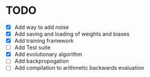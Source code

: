 # TODO

 -[X] Add way to add noise
 -[X] Add saving and loading of weights and biases
 -[X] Add training framework
 -[ ] Add Test suite
 -[X] Add evolutionary algorithm
 -[ ] Add backpropogation
 -[ ] Add compilation to arithmetic backwards evaluation
